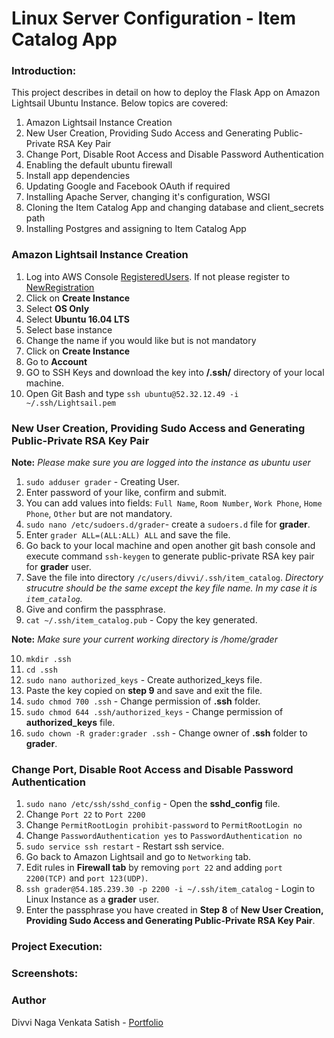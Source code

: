 # Linux Server Configuration - Item Catalog App

### Introduction:

This project describes in detail on how to deploy the Flask App on Amazon Lightsail Ubuntu Instance. Below topics are covered:
1. Amazon Lightsail Instance Creation
2. New User Creation, Providing Sudo Access and Generating Public-Private RSA Key Pair
3. Change Port, Disable Root Access and Disable Password Authentication
3. Enabling the default ubuntu firewall
4. Install app dependencies
5. Updating Google and Facebook OAuth if required
6. Installing Apache Server, changing it's configuration, WSGI
7. Cloning the Item Catalog App and changing database and client_secrets path
8. Installing Postgres and assigning to Item Catalog App

### Amazon Lightsail Instance Creation

1. Log into AWS Console [RegisteredUsers]('https://signin.aws.amazon.com/signin?redirect_uri=https%3A%2F%2Fconsole.aws.amazon.com%2Fconsole%2Fhome%3Fnc2%3Dh_ct%26src%3Dheader-signin%26state%3DhashArgs%2523%26isauthcode%3Dtrue&client_id=arn%3Aaws%3Aiam%3A%3A015428540659%3Auser%2Fhomepage&forceMobileApp=0'). If not please register to [NewRegistration]('https://portal.aws.amazon.com/billing/signup#/start')
1. Click on **Create Instance**
2. Select **OS Only**
3. Select **Ubuntu 16.04 LTS**
4. Select base instance 
5. Change the name if you would like but is not mandatory
6. Click on **Create Instance**
7. Go to **Account**
8. GO to SSH Keys and download the key into **/.ssh/** directory of your local machine.
9. Open Git Bash and type `ssh ubuntu@52.32.12.49 -i ~/.ssh/Lightsail.pem`

### New User Creation, Providing Sudo Access and Generating Public-Private RSA Key Pair 

**Note:** _Please make sure you are logged into the instance as ubuntu user_

1. `sudo adduser grader` - Creating User.
2. Enter password of your like, confirm and submit.
3. You can add values into fields: `Full Name`, `Room Number`, `Work Phone`, `Home Phone`, `Other` but are not mandatory.
4. `sudo nano /etc/sudoers.d/grader`- create a `sudoers.d` file for **grader**.
5. Enter `grader ALL=(ALL:ALL) ALL` and save the file.
6. Go back to your local machine and open another git bash console and execute command `ssh-keygen` to generate public-private RSA key pair for **grader** user.
7. Save the file into directory `/c/users/divvi/.ssh/item_catalog`. _Directory strucutre should be the same except the key file name. In my case it is `item_catalog`._
8. Give and confirm the passphrase.
9. `cat ~/.ssh/item_catalog.pub` - Copy the key generated.

**Note:** _Make sure your current working directory is /home/grader_

10. `mkdir .ssh`
11. `cd .ssh`
12. `sudo nano authorized_keys` - Create authorized_keys file.
13. Paste the key copied on **step 9** and save and exit the file.
14. `sudo chmod 700 .ssh` - Change permission of **.ssh** folder.
15. `sudo chmod 644 .ssh/authorized_keys` - Change permission of **authorized_keys** file.
16. `sudo chown -R grader:grader .ssh` - Change owner of **.ssh** folder to **grader**.

### Change Port, Disable Root Access and Disable Password Authentication

1. `sudo nano /etc/ssh/sshd_config` - Open the **sshd_config** file.
2. Change `Port 22` to `Port 2200`
3. Change `PermitRootLogin prohibit-password` to `PermitRootLogin no`
4. Change `PasswordAuthentication yes` to `PasswordAuthentication no`
5. `sudo service ssh restart` - Restart ssh service.
6. Go back to Amazon Lightsail and go to `Networking` tab.
7. Edit rules in **Firewall tab** by removing `port 22` and adding `port 2200(TCP)` and `port 123(UDP)`.
8. `ssh grader@54.185.239.30 -p 2200 -i ~/.ssh/item_catalog` - Login to Linux Instance as a **grader** user.
9. Enter the passphrase you have created in **Step 8** of **New User Creation, Providing Sudo Access and Generating Public-Private RSA Key Pair**.

### Project Execution:



### Screenshots:



### Author

Divvi Naga Venkata Satish - [Portfolio](https://satishdivvi.github.io)